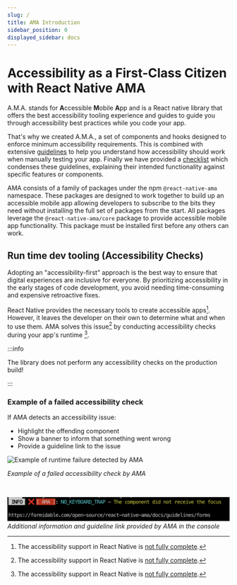 ```yaml
---
slug: /
title: AMA Introduction
sidebar_position: 0
displayed_sidebar: docs
---
```


# Accessibility as a First-Class Citizen with React Native AMA

A.M.A. stands for **A**ccessible **M**obile **A**pp and is a React native library that offers the best accessibility tooling experience and guides to guide you through accessibility best practices while you code your app.

That's why we created A.M.A., a set of components and hooks designed to enforce minimum accessibility requirements.
This is combined with extensive [guidelines](https://commerce.nearform.com/open-source/react-native-ama/guidelines/) to help you understand how accessibility should work when manually testing your app. Finally we have provided a [checklist](https://commerce.nearform.com/open-source/react-native-ama/checklist/) which condenses these guidelines, explaining their intended functionality against specific features or components.

AMA consists of a family of packages under the npm `@react-native-ama` namespace. These packages are designed to work together to build up an accessible mobile app allowing developers to subscribe to the bits they need without installing the full set of packages from the start. All packages leverage the `@react-native-ama/core` package to provide accessible mobile app functionality. This package must be installed first before any others can work.

## Run time dev tooling (Accessibility Checks)

Adopting an "accessibility-first" approach is the best way to ensure that digital experiences are inclusive for everyone. By prioritizing accessibility in the early stages of code development, you avoid needing time-consuming and expensive retroactive fixes.

React Native provides the necessary tools to create accessible apps[^1]. However, it leaves the developer on their own to determine what and when to use them. AMA solves this issue[^1] by conducting accessibility checks during your app's runtime [^1].

:::info

The library does not perform any accessibility checks on the production build!

:::

### Example of a failed accessibility check

If AMA detects an accessibility issue:

- Highlight the offending component
- Show a banner to inform that something went wrong
- Provide a guideline link to the issue

<img alt="Example of runtime failure detected by AMA" src="https://github.com/FormidableLabs/react-native-ama/blob/main/website/docs/ama/ama-demo.png?raw=true" height=900 />

_Example of a failed accessibility check by AMA_

<br />

![Additional information and guideline link provided by AMA](https://github.com/FormidableLabs/react-native-ama/blob/main/website/docs/ama-console-error.png?raw=true)
_Additional information and guideline link provided by AMA in the console_

[^1]: The accessibility support in React Native is [not fully complete](https://github.com/facebook/react-native/projects/15).
[^1]: AMA can help catch common accessibility issues, but a full manual test is still necessary.
[^1]: Runtime checks are performed **ONLY** in the dev build when **DEV** is true. In production mode, the checking code is stripped away.
